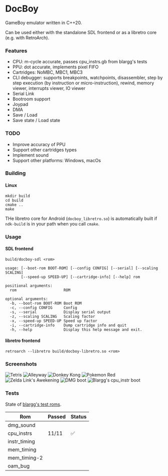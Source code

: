 # DocBoy

GameBoy emulator written in C++20.

Can be used either with the standalone SDL frontend or as a libretro core (e.g. with RetroArch).

### Features

* CPU: m-cycle accurate, passes cpu_instrs.gb from blargg's tests
* PPU: dot accurate, implements pixel FIFO
* Cartridges: NoMBC, MBC1, MBC3
* CLI debugger: supports breakpoints, watchpoints, disassembler, step by step execution (by instruction or micro-instruction), rewind, memory viewer, interrupts viewer, IO viewer
* Serial Link
* Bootroom support
* Joypad
* DMA
* Save / Load
* Save state / Load state

### TODO
* Improve accuracy of PPU
* Support other cartridges types
* Implement sound
* Support other platforms: Windows, macOs

### Building

#### Linux

```
mkdir build
cd build
cmake ..
make
```

THe libretro core for Android (`docboy_libretro.so`) is automatically built if `ndk-build` is in your path when you call `cmake`.

### Usage

#### SDL frontend

```build/docboy-sdl <rom>```

```
usage: [--boot-rom BOOT-ROM] [--config CONFIG] [--serial] [--scaling SCALING]
       [--speed-up SPEED-UP] [--cartridge-info] [--help] rom

positional arguments:
  rom                     ROM

optional arguments:
  -b, --boot-rom BOOT-ROM Boot ROM
  -c, --config CONFIG     Config
  -s, --serial            Display serial output
  -z, --scaling SCALING   Scaling factor
  -x, --speed-up SPEED-UP Speed up factor
  -i, --cartridge-info    Dump cartridge info and quit
  -h, --help              Display this help message and exit.
```

#### libretro frontend

```retroarch --libretro build/docboy-libretro.so <rom>```



### Screenshots

![Tetris](images/tetris.png)
![Alleyway](images/alleyway.png)
![Donkey Kong](images/donkey-kong.png)
![Pokemon Red](images/pokemon-red.png)
![Zelda Link's Awekening](images/zelda-links-awekening.png)
![DMG boot](images/dmg_boot.png)
![Blargg's cpu_instr boot](images/cpu_instrs.png)

### Tests

State of [blargg's test roms](https://github.com/retrio/gb-test-roms).

| Rom          | Passed | Status             |
|--------------|--------|--------------------|
| dmg_sound    |        |                    |
| cpu_instrs   | 11/11  | :white_check_mark: |
| instr_timing |        |                    |
| mem_timing   |        |                    |
| mem_timing-2 |        |                    |
| oam_bug      |        |                    |



